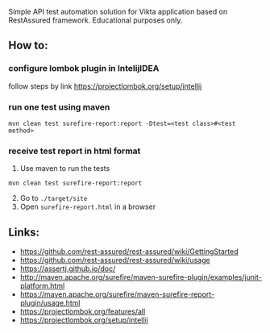 Simple API test automation solution for Vikta application based on RestAssured framework.
Educational purposes only.

## How to:

### configure lombok plugin in IntelijIDEA
follow steps by link https://projectlombok.org/setup/intellij

### run one test using maven
```
mvn clean test surefire-report:report -Dtest=<test class>#<test method>
```

### receive test report in html format
1. Use maven to run the tests
```
mvn clean test surefire-report:report
```
2. Go to `./target/site`
3. Open `surefire-report.html` in a browser


## Links:
- https://github.com/rest-assured/rest-assured/wiki/GettingStarted
- https://github.com/rest-assured/rest-assured/wiki/usage
- https://assertj.github.io/doc/
- http://maven.apache.org/surefire/maven-surefire-plugin/examples/junit-platform.html
- https://maven.apache.org/surefire/maven-surefire-report-plugin/usage.html
- https://projectlombok.org/features/all
- https://projectlombok.org/setup/intellij